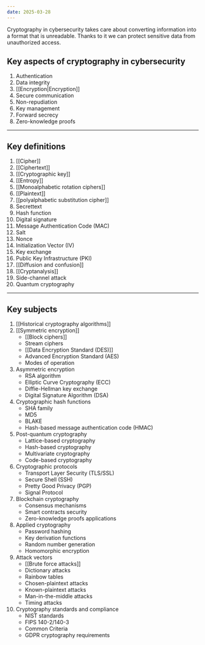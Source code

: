 ```yaml
---
date: 2025-03-28
---
```


Cryptography in cybersecurity takes care about converting information into a format that is unreadable. Thanks to it we can protect sensitive data from unauthorized access.

## Key aspects of cryptography in cybersecurity

1. Authentication
2. Data integrity
3. [[Encryption|Encryption]]
4. Secure communication
5. Non-repudiation
6. Key management
7. Forward secrecy
8. Zero-knowledge proofs

---

## Key definitions

1. [[Cipher]]
2. [[Ciphertext]]
3. [[Cryptographic key]]
4. [[Entropy]]
5. [[Monoalphabetic rotation ciphers]]
6. [[Plaintext]]
7. [[polyalphabetic substitution cipher]]
8. Secrettext
9. Hash function
10. Digital signature
11. Message Authentication Code (MAC)
12. Salt
13. Nonce
14. Initialization Vector (IV)
15. Key exchange
16. Public Key Infrastructure (PKI)
17. [[Diffusion and confusion]]
18. [[Cryptanalysis]]
19. Side-channel attack
20. Quantum cryptography

---

## Key subjects

1. [[Historical cryptography algorithms]]
2. [[Symmetric encryption]]
   - [[Block ciphers]]
   - Stream ciphers
   - [[Data Encryption Standard (DES)]]
   - Advanced Encryption Standard (AES)
   - Modes of operation
3. Asymmetric encryption
   - RSA algorithm
   - Elliptic Curve Cryptography (ECC)
   - Diffie-Hellman key exchange
   - Digital Signature Algorithm (DSA)
4. Cryptographic hash functions
   - SHA family
   - MD5
   - BLAKE
   - Hash-based message authentication code (HMAC)
5. Post-quantum cryptography
   - Lattice-based cryptography
   - Hash-based cryptography
   - Multivariate cryptography
   - Code-based cryptography
6. Cryptographic protocols
   - Transport Layer Security (TLS/SSL)
   - Secure Shell (SSH)
   - Pretty Good Privacy (PGP)
   - Signal Protocol
7. Blockchain cryptography
   - Consensus mechanisms
   - Smart contracts security
   - Zero-knowledge proofs applications
8. Applied cryptography
   - Password hashing
   - Key derivation functions
   - Random number generation
   - Homomorphic encryption
9. Attack vectors
   - [[Brute force attacks]]
   - Dictionary attacks
   - Rainbow tables
   - Chosen-plaintext attacks
   - Known-plaintext attacks
   - Man-in-the-middle attacks
   - Timing attacks
10. Cryptography standards and compliance
    - NIST standards
    - FIPS 140-2/140-3
    - Common Criteria
    - GDPR cryptography requirements
